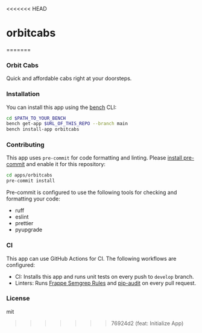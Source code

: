 <<<<<<< HEAD
# orbitcabs
=======
### Orbit Cabs

Quick and affordable cabs right at your doorsteps.

### Installation

You can install this app using the [bench](https://github.com/frappe/bench) CLI:

```bash
cd $PATH_TO_YOUR_BENCH
bench get-app $URL_OF_THIS_REPO --branch main
bench install-app orbitcabs
```





### Contributing

This app uses `pre-commit` for code formatting and linting. Please [install pre-commit](https://pre-commit.com/#installation) and enable it for this repository:

```bash
cd apps/orbitcabs
pre-commit install
```

Pre-commit is configured to use the following tools for checking and formatting your code:

- ruff
- eslint
- prettier
- pyupgrade
### CI

This app can use GitHub Actions for CI. The following workflows are configured:

- CI: Installs this app and runs unit tests on every push to `develop` branch.
- Linters: Runs [Frappe Semgrep Rules](https://github.com/frappe/semgrep-rules) and [pip-audit](https://pypi.org/project/pip-audit/) on every pull request.


### License

mit
>>>>>>> 76924d2 (feat: Initialize App)
